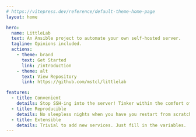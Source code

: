 ```yaml
---
# https://vitepress.dev/reference/default-theme-home-page
layout: home

hero:
  name: LittleLab
  text: An Ansible project to automate your own self-hosted server.
  tagline: Opinions included.
  actions:
    - theme: brand
      text: Get Started
      link: /introduction
    - theme: alt
      text: View Repository
      link: https://github.com/mstcl/littlelab

features:
  - title: Convenient
    details: Stop SSH-ing into the server! Tinker within the comfort of your own machine.
  - title: Reproducible
    details: No sleepless nights when you have you restart from scratch.
  - title: Extensible
    details: Trivial to add new services. Just fill in the variables.
---
```

